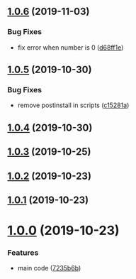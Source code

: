 <a name="1.0.6"></a>
## [1.0.6](https://github.com/teeeemoji/cyou-big-number/compare/v1.0.5...v1.0.6) (2019-11-03)


### Bug Fixes

* fix error when number is 0 ([d68ff1e](https://github.com/teeeemoji/cyou-big-number/commit/d68ff1e))



<a name="1.0.5"></a>
## [1.0.5](https://github.com/teeeemoji/cyou-big-number/compare/v1.0.4...v1.0.5) (2019-10-30)


### Bug Fixes

* remove postinstall in scripts ([c15281a](https://github.com/teeeemoji/cyou-big-number/commit/c15281a))



<a name="1.0.4"></a>
## [1.0.4](https://github.com/teeeemoji/cyou-big-number/compare/v1.0.3...v1.0.4) (2019-10-30)



<a name="1.0.3"></a>
## [1.0.3](https://github.com/teeeemoji/cyou-big-number/compare/v1.0.2...v1.0.3) (2019-10-25)



<a name="1.0.2"></a>
## [1.0.2](https://github.com/teeeemoji/cyou-big-number/compare/v1.0.1...v1.0.2) (2019-10-23)



<a name="1.0.1"></a>
## [1.0.1](https://github.com/teeeemoji/cyou-big-number/compare/v1.0.0...v1.0.1) (2019-10-23)



<a name="1.0.0"></a>
# [1.0.0](https://github.com/teeeemoji/cyou-big-number/compare/7235b6b...v1.0.0) (2019-10-23)


### Features

* main code ([7235b6b](https://github.com/teeeemoji/cyou-big-number/commit/7235b6b))



